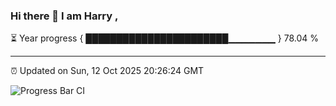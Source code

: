 ### Hi there 👋 I am Harry , 

⏳ Year progress { ███████████████████████▁▁▁▁▁▁▁ } 78.04 %

---

⏰ Updated on Sun, 12 Oct 2025 20:26:24 GMT

![Progress Bar CI](https://github.com/duykhang68/duykhang68/workflows/Progress%20Bar%20CI/badge.svg)
